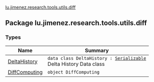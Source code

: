 [lu.jimenez.research.tools.utils.diff](.)

## Package lu.jimenez.research.tools.utils.diff

### Types

| Name | Summary |
|---|---|
| [DeltaHistory](-delta-history/index.md) | `data class DeltaHistory : `[`Serializable`](http://docs.oracle.com/javase/6/docs/api/java/io/Serializable.html)<br>Delta History Data class |
| [DiffComputing](-diff-computing/index.md) | `object DiffComputing` |

